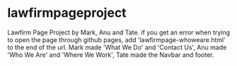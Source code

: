 # lawfirmpageproject
Lawfirm Page Project by Mark, Anu and Tate.
if you get an error when trying to open the page through github pages, add 'lawfirmpage-whoweare.html' to the end of the url.
Mark made 'What We Do' and 'Contact Us', Anu made 'Who We Are' and 'Where We Work', Tate made the Navbar and footer.
